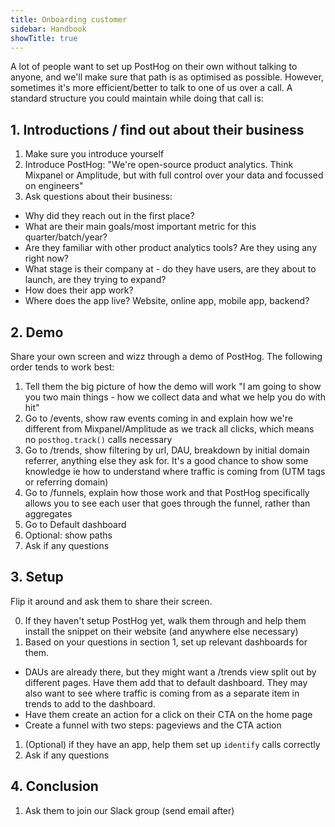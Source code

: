 ```yaml
---
title: Onboarding customer
sidebar: Handbook
showTitle: true
---
```


A lot of people want to set up PostHog on their own without talking to anyone, and we'll make sure that path is as optimised as possible. However, sometimes it's more efficient/better to talk to one of us over a call. A standard structure you could maintain while doing that call is:

## 1. Introductions / find out about their business

1. Make sure you introduce yourself
1. Introduce PostHog: "We're open-source product analytics. Think Mixpanel or Amplitude, but with full control over your data and focussed on engineers"
1. Ask questions about their business:
  - Why did they reach out in the first place?
  - What are their main goals/most important metric for this quarter/batch/year?
  - Are they familiar with other product analytics tools? Are they using any right now?
  - What stage is their company at - do they have users, are they about to launch, are they trying to expand?
  - How does their app work?
  - Where does the app live? Website, online app, mobile app, backend?

## 2. Demo

Share your own screen and wizz through a demo of PostHog. The following order tends to work best:

1. Tell them the big picture of how the demo will work "I am going to show you two main things - how we collect data and what we help you do with hit"
1. Go to /events, show raw events coming in and explain how we're different from Mixpanel/Amplitude as we track all clicks, which means no `posthog.track()` calls necessary
1. Go to /trends, show filtering by url, DAU, breakdown by initial domain referrer, anything else they ask for. It's a good chance to show some knowledge ie how to understand where traffic is coming from (UTM tags or referring domain)
1. Go to /funnels, explain how those work and that PostHog specifically allows you to see each user that goes through the funnel, rather than aggregates
1. Go to Default dashboard
1. Optional: show paths
1. Ask if any questions

## 3. Setup

Flip it around and ask them to share their screen.

0. If they haven't setup PostHog yet, walk them through and help them install the snippet on their website (and anywhere else necessary)
1. Based on your questions in section 1, set up relevant dashboards for them.
  - DAUs are already there, but they might want a /trends view split out by different pages. Have them add that to default dashboard. They may also want to see where traffic is coming from as a separate item in trends to add to the dashboard.
  - Have them create an action for a click on their CTA on the home page
  - Create a funnel with two steps: pageviews and the CTA action 
1. (Optional) if they have an app, help them set up `identify` calls correctly
1. Ask if any questions

## 4. Conclusion

1. Ask them to join our Slack group (send email after)
